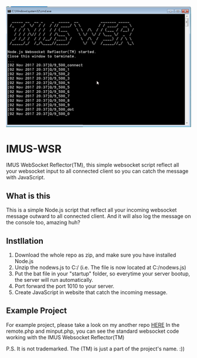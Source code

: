<img src="https://raw.githubusercontent.com/tobychui/IMUS-WSR/master/wsr_preview.png"></img><br>

# IMUS-WSR
IMUS WebSocket Reflector(TM), this simple websocket script reflect all your websocket input to all connected client so you can catch the message with JavaScript.

## What is this
This is a simple Node.js script that reflect all your incoming websocket message outward to all connected client.
And it will also log the message on the console too, amazing huh?

## Instllation
1. Download the whole repo as zip, and make sure you have installed Node.js
2. Unzip the nodews.js to C:/ (i.e. The file is now located at C:/nodews.js)
3. Put the bat file in your "startup" folder, so everytime your server bootup, the server will run automatically.
4. Port forward the port 1010 to your server.
5. Create JavaScript in website that catch the incoming message.

## Example Project
For example project, please take a look on my another repo <a href="https://github.com/tobychui/Q-9-Online">HERE</a>
In the remote.php and minput.php, you can see the standard websocket code working with the IMUS Websocket Reflector(TM)

P.S. It is not trademarked. The (TM) is just a part of the project's name. :))
